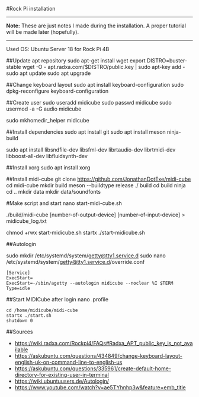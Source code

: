 #Rock Pi installation

---
**Note:** These are just notes I made during the installation. A proper tutorial will be made later (hopefully).

---

Used OS: Ubuntu Server 18 for Rock Pi 4B

##Update apt repository
sudo apt-get install wget
export DISTRO=buster-stable
wget -O - apt.radxa.com/$DISTRO/public.key | sudo apt-key add -
sudo apt update
sudo apt upgrade

##Change keyboard layout
sudo apt install keyboard-configuration
sudo dpkg-reconfigure keyboard-configuration

##Create user
sudo useradd midicube
sudo passwd midicube
sudo usermod -a -G audio midicube

sudo mkhomedir_helper midicube

##Install dependencies
sudo apt install git
sudo apt install meson ninja-build

sudo apt install libsndfile-dev libsfml-dev librtaudio-dev librtmidi-dev libboost-all-dev libfluidsynth-dev

##Install xorg
sudo apt install xorg

##Install midi-cube
git clone https://github.com/JonathanDotExe/midi-cube
cd midi-cube
mkdir build
meson --buildtype release ./ build
cd build
ninja
cd ..
mkdir data
mkdir data/soundfonts

#Make script and start
nano start-midi-cube.sh

./build/midi-cube [number-of-output-device] [number-of-input-device] > midicube_log.txt

chmod +rwx start-midicube.sh
startx ./start-midicube.sh

##Autologin

sudo mkdir /etc/systemd/system/getty@tty1.service.d
sudo nano /etc/systemd/system/getty@tty1.service.d/override.conf

```
[Service]
ExecStart=
ExecStart=-/sbin/agetty --autologin midicube --noclear %I $TERM
Type=idle
```

##Start MIDICube after login
nano .profile
```
cd /home/midicube/midi-cube
startx ./start.sh
shutdown 0
```

##Sources
* https://wiki.radxa.com/Rockpi4/FAQs#Radxa_APT_public_key_is_not_available
* https://askubuntu.com/questions/434849/change-keyboard-layout-english-uk-on-command-line-to-english-us
* https://askubuntu.com/questions/335961/create-default-home-directory-for-existing-user-in-terminal
* https://wiki.ubuntuusers.de/Autologin/
* https://www.youtube.com/watch?v=ae5TYhnhp3w&feature=emb_title
